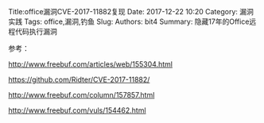Title:office漏洞CVE-2017-11882复现
Date: 2017-12-22 10:20
Category: 漏洞实践
Tags: office,漏洞,钓鱼
Slug: 
Authors: bit4
Summary: 隐藏17年的Office远程代码执行漏洞







参考：

http://www.freebuf.com/articles/web/155304.html

https://github.com/Ridter/CVE-2017-11882/

http://www.freebuf.com/column/157857.html

http://www.freebuf.com/vuls/154462.html


